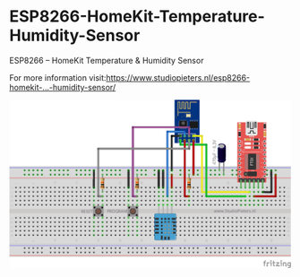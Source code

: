 # ESP8266-HomeKit-Temperature-Humidity-Sensor
ESP8266 – HomeKit Temperature &amp; Humidity Sensor

For more information visit:https://www.studiopieters.nl/esp8266-homekit-…-humidity-sensor/ ‎

![alt text](https://github.com/AchimPieters/ESP8266-HomeKit-Temperature-Humidity-Sensor/raw/master/HomeKit%20Temperature%20%26%20Humidity%20Sensor_bb.png "Setup")

